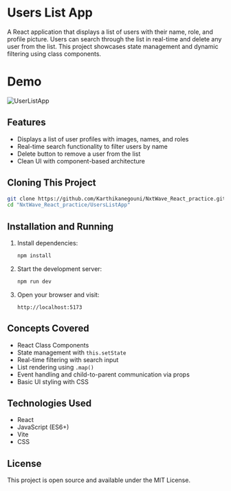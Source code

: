 # Users List App

A React application that displays a list of users with their name, role, and profile picture. Users can search through the list in real-time and delete any user from the list. This project showcases state management and dynamic filtering using class components.

# Demo
![UserListApp](https://github.com/user-attachments/assets/d43d7681-184c-4adb-8b61-0403a542be3c)

## Features

- Displays a list of user profiles with images, names, and roles  
- Real-time search functionality to filter users by name  
- Delete button to remove a user from the list  
- Clean UI with component-based architecture

## Cloning This Project

```bash
git clone https://github.com/Karthikanegouni/NxtWave_React_practice.git
cd "NxtWave_React_practice/UsersListApp"
```

## Installation and Running

1. Install dependencies:

   ```bash
   npm install
   ```

2. Start the development server:

   ```bash
   npm run dev
   ```

3. Open your browser and visit:

   ```
   http://localhost:5173
   ```

## Concepts Covered

- React Class Components  
- State management with `this.setState`  
- Real-time filtering with search input  
- List rendering using `.map()`  
- Event handling and child-to-parent communication via props  
- Basic UI styling with CSS

## Technologies Used

- React  
- JavaScript (ES6+)  
- Vite  
- CSS

## License

This project is open source and available under the MIT License.
